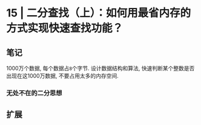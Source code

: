 # 15 | 二分查找（上）：如何用最省内存的方式实现快速查找功能？

## 笔记

1000万个数据, 每个数据占`8`个字节. 设计数据结构和算法, 快速判断某个整数是否出现在这1000万数据, 不要占用太多的内存空间.

### 无处不在的二分思想

## 扩展